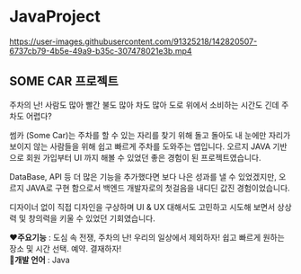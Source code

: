 # JavaProject



https://user-images.githubusercontent.com/91325218/142820507-6737cb79-4b5e-49a9-b35c-307478021e3b.mp4

## SOME CAR 프로젝트
주차의 난!
사람도 많아 빨간 불도 많아 차도 많아 도로 위에서 소비하는 시간도 긴데 주차도 어렵다?

썸카 (Some Car)는 주차를 할 수 있는 자리를 찾기 위해 돌고 돌아도 내 눈에만 자리가 보이지 않는 사람들을 위해 쉽고 빠르게 주차를 도와주는 앱입니다.
오르지 JAVA 기반으로 회원 가입부터 UI 까지 해볼 수 있었던 좋은 경험이 된 프로젝트였습니다.

DataBase, API 등 더 많은 기능을 추가했다면 보다 나은 성과를 낼 수 있었겠지만,
오르지 JAVA로 구현 함으로서 백엔드 개발자로의 첫걸음을 내디딘 값진 경험이었습니다.

디자이너 없이 직접 디자인을 구상하며 UI & UX 대해서도 고민하고 시도해 보면서 상상력 및 창의력을 키울 수 있었던 기회였습니다.





:heart:**주요기능** :	도심 속 전쟁, 주차의 난! 우리의 일상에서 제외하자! 쉽고 빠르게 원하는 장소 및 시간 선택. 예약. 결재하자!<br>
:yellow_heart:**개발 언어**	: Java
